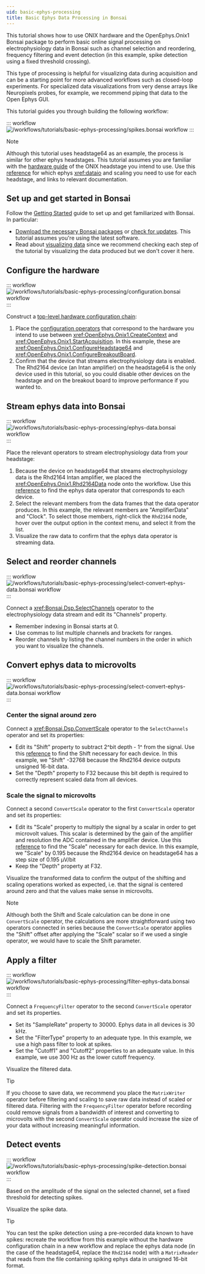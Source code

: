 ```yaml
---
uid: basic-ephys-processing
title: Basic Ephys Data Processing in Bonsai
---
```


This tutorial shows how to use ONIX hardware and the OpenEphys.Onix1 Bonsai package to perform basic online signal
processing on electrophysiology data in Bonsai such as channel selection and reordering, frequency filtering and event
detection (in this example, spike detection using a fixed threshold crossing).

This type of processing is helpful for visualizing data during acquisition and can be a starting point for more advanced
workflows such as closed-loop experiments. For specialized data visualizations from very dense arrays like Neuropixels
probes, for example, we recommend piping that data to the Open Ephys GUI.

<!-- Event detection in Bonsai will be faster and it allows actuation using ONIX or other hardware for closed-loop
applications. However, more advanced event detection algorithms such as spike sorting, ripple detection, etc. need
specific implementations in Bonsai. -->
<!-- I'm not sure we need to discuss what this tutorial doesn't do -->

This tutorial guides you through building the following workflow: 

::: workflow
![/workflows/tutorials/basic-ephys-processing/spikes.bonsai workflow](../../workflows/tutorials/basic-ephys-processing/spikes.bonsai)
:::

> [!NOTE]
> Although this tutorial uses headstage64 as an example, the process is similar for other ephys headstages. This
> tutorial assumes you are familiar with the [hardware guide](xref:hardware) of the ONIX headstage you intend to use.
> Use this [reference](xref:reference) for which ephys <xref:dataio> and scaling you need to use for each headstage, and links to relevant
> documentation. 

## Set up and get started in Bonsai

Follow the [Getting Started](xref:getting-started) guide to set up and get familiarized with Bonsai. In particular:

- [Download the necessary Bonsai packages](xref:install-configure-bonsai#install-packages-in-bonsai) or 
[check for updates](xref:install-configure-bonsai#update-packages-in-bonsai). This tutorial assumes 
you're using the latest software.
- Read about [visualizing data](xref:visualize-data) since we recommend checking each step of the tutorial by visualizing the data produced but we don't cover it here.

## Configure the hardware

::: workflow
![/workflows/tutorials/basic-ephys-processing/configuration.bonsai workflow](../../workflows/tutorials/basic-ephys-processing/configuration.bonsai)
:::

Construct a [top-level hardware configuration chain](xref:configure-hardware): 

1. Place the [configuration operators](xref:configure) that correspond to the hardware you intend to use between
<xref:OpenEphys.Onix1.CreateContext> and <xref:OpenEphys.Onix1.StartAcquisition>. In this example, these are
<xref:OpenEphys.Onix1.ConfigureHeadstage64> and <xref:OpenEphys.Onix1.ConfigureBreakoutBoard>.
1. Confirm that the device that streams electrophysiology data is enabled. The Rhd2164 device (an Intan amplifier) on
the headstage64 is the only device used in this tutorial, so you could disable other devices on the headstage and on the
breakout board to improve performance if you wanted to.

## Stream ephys data into Bonsai

::: workflow
![/workflows/tutorials/basic-ephys-processing/ephys-data.bonsai workflow](../../workflows/tutorials/basic-ephys-processing/ephys-data.bonsai)
:::

Place the relevant operators to stream electrophysiology data from your headstage:

1. Because the device on headstage64 that streams electrophysiology data is the Rhd2164 Intan amplifier, we placed the
<xref:OpenEphys.Onix1.Rhd2164Data> node onto the workflow. Use this [reference](xref:reference) to find the ephys data operator
that corresponds to each device.
1. Select the relevant members from the data frames that the data operator produces. In this example, the relevant members are "AmplifierData" and "Clock". To select those members, right-click the `Rhd2164` node, hover over the output option in the context menu, and select it from
the list.
1. Visualize the raw data to confirm that the ephys data operator is streaming data. 

## Select and reorder channels

::: workflow
![/workflows/tutorials/basic-ephys-processing/select-convert-ephys-data.bonsai workflow](../../workflows/tutorials/basic-ephys-processing/select-convert-ephys-data.bonsai)
:::

Connect a <xref:Bonsai.Dsp.SelectChannels> operator to the electrophysiology data stream and edit its "Channels" property.

- Remember indexing in Bonsai starts at 0.
- Use commas to list multiple channels and brackets for ranges.
- Reorder channels by listing the channel numbers in the order in which you want to visualize the channels.

## Convert ephys data to microvolts

::: workflow
![/workflows/tutorials/basic-ephys-processing/select-convert-ephys-data.bonsai workflow](../../workflows/tutorials/basic-ephys-processing/select-convert-ephys-data.bonsai)
:::

### Center the signal around zero
Connect a <xref:Bonsai.Dsp.ConvertScale> operator to the `SelectChannels` operator and set its properties:
- Edit its "Shift" property to subtract 2^bit depth - 1^ from the signal. Use this [reference](xref:reference) to find
the Shift necessary for each device. In this example, we "Shift" -32768 because the Rhd2164 device outputs unsigned
16-bit data.
- Set the "Depth" property to F32 because this bit depth is required to correctly represent scaled data from all
devices.

### Scale the signal to microvolts
Connect a second `ConvertScale` operator to the first `ConvertScale` operator and set its properties:
- Edit its "Scale" property to multiply the signal by a scalar in order to get microvolt values. This scalar is
determined by the gain of the amplifier and resolution the ADC contained in the amplifier device. Use this 
[reference](xref:reference) to find the "Scale" necessary for each device. In this example, we "Scale" by 0.195 because
the Rhd2164 device on headstage64 has a step size of 0.195&nbsp;μV/bit
- Keep the "Depth" property at F32.

Visualize the transformed data to confirm the output of the shifting and scaling operations
worked as expected, i.e. that the signal is centered around zero and that the values make sense in microvolts.

> [!NOTE]
> Although both the Shift and Scale calculation can be done in one `ConvertScale` operator, the calculations are
> more straightforward using two operators connected in series because the `ConvertScale` operator applies the
> "Shift" offset after applying the "Scale" scalar so if we used a single operator, we would have to scale the Shift
> parameter.

## Apply a filter

::: workflow
![/workflows/tutorials/basic-ephys-processing/filter-ephys-data.bonsai workflow](../../workflows/tutorials/basic-ephys-processing/filter-ephys-data.bonsai)
:::

Connect a `FrequencyFilter` operator to the second `ConvertScale` operator and set its properties.
- Set its "SampleRate" property to 30000. Ephys data in all devices is 30 kHz.
- Set the "FilterType" property to an adequate type. In this example, we use a high pass filter to look at spikes.
- Set the "Cutoff1" and "Cutoff2" properties to an adequate value. In this example, we use 300 Hz as the
    lower cutoff frequency. 

Visualize the filtered data.

> [!TIP] 
> If you choose to save data, we recommend you place the `MatrixWriter` operator before filtering and scaling to save raw
> data instead of scaled or filtered data. Filtering with the `FrequencyFilter` operator before recording could remove signals from a bandwidth of interest and converting to microvolts with the second `ConvertScale` operator could increase the size of your data without increasing meaningful information.

## Detect events

::: workflow
![/workflows/tutorials/basic-ephys-processing/spike-detection.bonsai workflow](../../workflows/tutorials/basic-ephys-processing/spike-detection.bonsai)
:::

Based on the amplitude of the signal on the selected channel, set a fixed threshold for detecting spikes. <!-- discuss these details? -->

Visualize the spike data.

> [!TIP] 
> You can test the spike detection using a pre-recorded data known to have spikes: recreate the
> workflow from this example without the hardware configuration chain in a new workflow and replace the ephys data node (in the case of the headstage64, replace
> the `Rhd2164` node) with a `MatrixReader` that reads from the file containing spiking ephys data in unsigned 16-bit format.